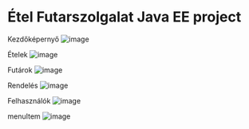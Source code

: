 # Étel Futarszolgalat Java EE project

Kezdőképernyő
![image](https://user-images.githubusercontent.com/55710927/215940566-c6f060ff-400c-4e3a-ac8f-dfe988f09761.png)

Ételek
![image](https://user-images.githubusercontent.com/55710927/215940843-4a63ccd4-0ffa-4951-a80c-100ef8baae76.png)

Futárok
![image](https://user-images.githubusercontent.com/55710927/215941020-96980b21-440f-4252-9032-0cbaa7e57b0a.png)

Rendelés
![image](https://user-images.githubusercontent.com/55710927/215941076-90b91e6a-d607-49a3-aff7-00f0406a4d4c.png)

Felhasználók
![image](https://user-images.githubusercontent.com/55710927/215941128-35432636-7ad2-4a53-9386-05d8c2f29c1e.png)

menuItem
![image](https://user-images.githubusercontent.com/55710927/215941209-8c44d9cd-81c9-48f3-a08d-881c06cd7354.png)
